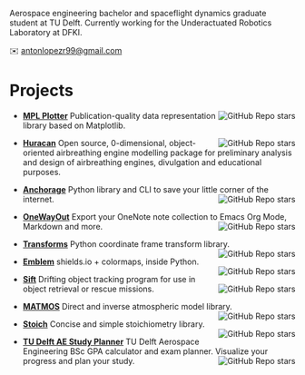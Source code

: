 Aerospace engineering bachelor and spaceflight dynamics graduate student at TU Delft. Currently working for the Underactuated Robotics Laboratory at DFKI.

✉️ antonlopezr99@gmail.com

# Projects

- **[MPL Plotter](https://github.com/alopezrivera/mpl_plotter)** <img align="right" alt="GitHub Repo stars" src="https://img.shields.io/github/stars/alopezrivera/mpl_plotter?style=social">
  Publication-quality data representation library based on Matplotlib.

- **[Huracan](https://github.com/alopezrivera/huracan)** <img align="right" alt="GitHub Repo stars" src="https://img.shields.io/github/stars/alopezrivera/huracan?style=social">
  Open source, 0-dimensional, object-oriented airbreathing engine modelling package for preliminary analysis and design of airbreathing engines, divulgation and educational purposes. 

- **[Anchorage](https://github.com/alopezrivera/anchorage)** Python library and CLI to save your little corner of the internet. <img align="right" alt="GitHub Repo stars" src="https://img.shields.io/github/stars/alopezrivera/anchorage?style=social">

- **[OneWayOut](https://github.com/alopezrivera/owo)** Export your OneNote note collection to Emacs Org Mode, Markdown and more. <img align="right" alt="GitHub Repo stars" src="https://img.shields.io/github/stars/alopezrivera/owo?style=social">

- **[Transforms](https://github.com/alopezrivera/transforms)** Python coordinate frame transform library. <img align="right" alt="GitHub Repo stars" src="https://img.shields.io/github/stars/alopezrivera/transforms?style=social">

- **[Emblem](https://github.com/alopezrivera/emblem)** shields.io + colormaps, inside Python. <img align="right" alt="GitHub Repo stars" src="https://img.shields.io/github/stars/alopezrivera/emblem?style=social">

- **[Sift](https://github.com/alopezrivera/sift)** Drifting object tracking program for use in object retrieval or rescue missions. <img align="right" alt="GitHub Repo stars" src="https://img.shields.io/github/stars/alopezrivera/sift?style=social">

- **[MATMOS](https://github.com/alopezrivera/MATMOS)** Direct and inverse atmospheric model library. <img align="right" alt="GitHub Repo stars" src="https://img.shields.io/github/stars/alopezrivera/MATMOS?style=social">

- **[Stoich](https://github.com/alopezrivera/stoich)** Concise and simple stoichiometry library. <img align="right" alt="GitHub Repo stars" src="https://img.shields.io/github/stars/alopezrivera/stoich?style=social">

- **[TU Delft AE Study Planner](https://github.com/alopezrivera/tudelft-ae-study-planner )** TU Delft Aerospace Engineering BSc GPA calculator and exam planner. Visualize your progress and plan your study. <img align="right" alt="GitHub Repo stars" src="https://img.shields.io/github/stars/alopezrivera/tudelft-ae-study-planner ?style=social">
